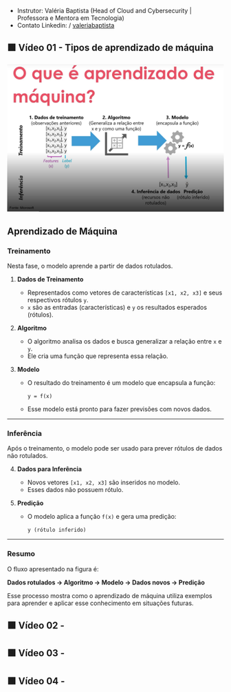 - Instrutor: Valéria Baptista (Head of Cloud and Cybersecurity | Professora e Mentora em Tecnologia)
- Contato Linkedin: / [valeriabaptista](https://www.linkedin.com/in/valeriabaptista/) 

## 🟩 Vídeo 01 - Tipos de aprendizado de máquina

<p align="center">
    <img src="images/image.png" alt="" width="640">
</p>

## Aprendizado de Máquina

### Treinamento

Nesta fase, o modelo aprende a partir de dados rotulados.

1. **Dados de Treinamento**  
   - Representados como vetores de características `[x1, x2, x3]` e seus respectivos rótulos `y`.  
   - `x` são as entradas (características) e `y` os resultados esperados (rótulos).

2. **Algoritmo**  
   - O algoritmo analisa os dados e busca generalizar a relação entre `x` e `y`.  
   - Ele cria uma função que representa essa relação.

3. **Modelo**  
   - O resultado do treinamento é um modelo que encapsula a função:  
     ```
     y = f(x)
     ```  
   - Esse modelo está pronto para fazer previsões com novos dados.

---

### Inferência

Após o treinamento, o modelo pode ser usado para prever rótulos de dados não rotulados.

4. **Dados para Inferência**  
   - Novos vetores `[x1, x2, x3]` são inseridos no modelo.  
   - Esses dados não possuem rótulo.

5. **Predição**  
   - O modelo aplica a função `f(x)` e gera uma predição:  
     ```
     y (rótulo inferido)
     ```

---

### Resumo

O fluxo apresentado na figura é:

**Dados rotulados → Algoritmo → Modelo → Dados novos → Predição**

Esse processo mostra como o aprendizado de máquina utiliza exemplos para aprender e aplicar esse conhecimento em situações futuras.



## 🟩 Vídeo 02 - 


## 🟩 Vídeo 03 - 


## 🟩 Vídeo 04 - 
